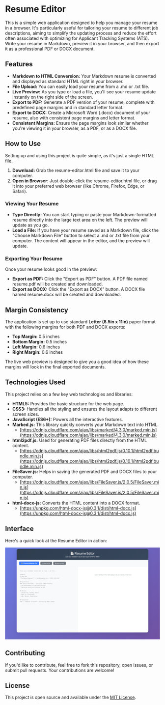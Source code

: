 # **Resume Editor**

This is a simple web application designed to help you manage your resume in a browser. It's particularly useful for tailoring your resume to different job descriptions, aiming to simplify the updating process and reduce the effort often associated with optimizing for Applicant Tracking Systems (ATS). Write your resume in Markdown, preview it in your browser, and then export it as a professional PDF or DOCX document.

## **Features**

* **Markdown to HTML Conversion:** Your Markdown resume is converted and displayed as standard HTML right in your browser.  
* **File Upload:** You can easily load your resume from a .md or .txt file.  
* **Live Preview:** As you type or load a file, you'll see your resume update instantly on the right side of the screen.  
* **Export to PDF:** Generate a PDF version of your resume, complete with predefined page margins and in standard letter format.  
* **Export to DOCX:** Create a Microsoft Word (.docx) document of your resume, also with consistent page margins and letter format.  
* **Consistent Margins:** Ensure the page margins look similar whether you're viewing it in your browser, as a PDF, or as a DOCX file.

## **How to Use**

Setting up and using this project is quite simple, as it's just a single HTML file.

1. **Download:** Grab the resume-editor.html file and save it to your computer.  
2. **Open in Browser:** Just double-click the resume-editor.html file, or drag it into your preferred web browser (like Chrome, Firefox, Edge, or Safari).

### **Viewing Your Resume**

* **Type Directly:** You can start typing or paste your Markdown-formatted resume directly into the large text area on the left. The preview will update as you go.  
* **Load a File:** If you have your resume saved as a Markdown file, click the "Choose Markdown File" button to select a .md or .txt file from your computer. The content will appear in the editor, and the preview will update.

### **Exporting Your Resume**

Once your resume looks good in the preview:

* **Export as PDF:** Click the "Export as PDF" button. A PDF file named resume.pdf will be created and downloaded.  
* **Export as DOCX:** Click the "Export as DOCX" button. A DOCX file named resume.docx will be created and downloaded.

## **Margin Consistency**

The application is set up to use standard **Letter (8.5in x 11in)** paper format with the following margins for both PDF and DOCX exports:

* **Top Margin:** 0.5 inches  
* **Bottom Margin:** 0.5 inches  
* **Left Margin:** 0.6 inches  
* **Right Margin:** 0.6 inches

The live web preview is designed to give you a good idea of how these margins will look in the final exported documents.

## **Technologies Used**

This project relies on a few key web technologies and libraries:

* **HTML5:** Provides the basic structure for the web page.  
* **CSS3:** Handles all the styling and ensures the layout adapts to different screen sizes.  
* **JavaScript (ES6+):** Powers all the interactive features.  
* **Marked.js:** This library quickly converts your Markdown text into HTML.  
  * [https://cdnjs.cloudflare.com/ajax/libs/marked/4.3.0/marked.min.js](https://cdnjs.cloudflare.com/ajax/libs/marked/4.3.0/marked.min.js)  
* **html2pdf.js:** Used for generating PDF files directly from the HTML content.  
  * [https://cdnjs.cloudflare.com/ajax/libs/html2pdf.js/0.10.1/html2pdf.bundle.min.js](https://cdnjs.cloudflare.com/ajax/libs/html2pdf.js/0.10.1/html2pdf.bundle.min.js)  
* **FileSaver.js:** Helps in saving the generated PDF and DOCX files to your computer.  
  * [https://cdnjs.cloudflare.com/ajax/libs/FileSaver.js/2.0.5/FileSaver.min.js](https://cdnjs.cloudflare.com/ajax/libs/FileSaver.js/2.0.5/FileSaver.min.js)  
* **html-docx-js:** Converts the HTML content into a DOCX format.  
  * [https://unpkg.com/html-docx-js@0.3.1/dist/html-docx.js](https://unpkg.com/html-docx-js@0.3.1/dist/html-docx.js)

## **Interface**

Here's a quick look at the Resume Editor in action:

![ui.png](ui.png)

## **Contributing**

If you'd like to contribute, feel free to fork this repository, open issues, or submit pull requests. Your contributions are welcome\!

## **License**

This project is open source and available under the [MIT License](https://opensource.org/licenses/MIT).
